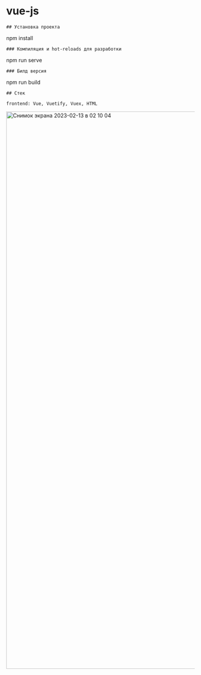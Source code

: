 # vue-js
```
## Установка проекта
```
npm install
```
### Компиляция и hot-reloads для разработки
```
npm run serve
```
### Билд версия
```
npm run build
```
## Стек

frontend: Vue, Vuetify, Vuex, HTML
```
<img width="1490" alt="Снимок экрана 2023-02-13 в 02 10 04" src="https://user-images.githubusercontent.com/73246237/218343088-e4b740d4-ef4c-4008-983a-ae31e83ff7b3.png">
